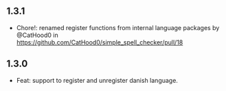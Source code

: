 ## 1.3.1

* Chore!: renamed register functions from internal language packages by @CatHood0 in https://github.com/CatHood0/simple_spell_checker/pull/18

## 1.3.0

* Feat: support to register and unregister danish language.

